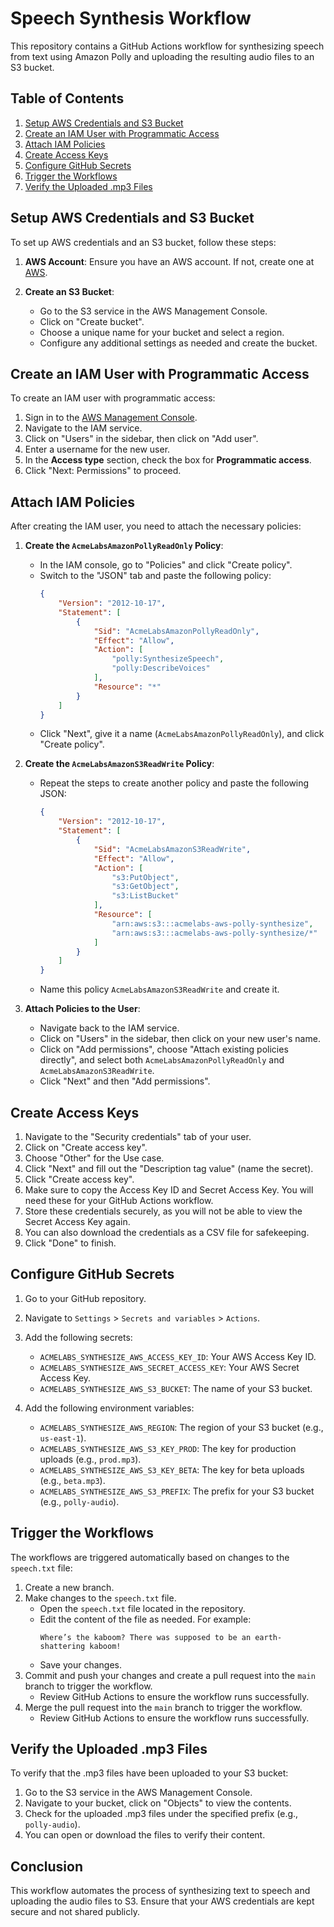 # Speech Synthesis Workflow

This repository contains a GitHub Actions workflow for synthesizing speech from text using Amazon Polly and uploading the resulting audio files to an S3 bucket.

## Table of Contents
1. [Setup AWS Credentials and S3 Bucket](#setup-aws-credentials-and-s3-bucket)
2. [Create an IAM User with Programmatic Access](#create-an-iam-user-with-programmatic-access)
3. [Attach IAM Policies](#attach-iam-policies)
4. [Create Access Keys](#create-access-keys)
5. [Configure GitHub Secrets](#configure-github-secrets)
6. [Trigger the Workflows](#trigger-the-workflows)
7. [Verify the Uploaded .mp3 Files](#verify-the-uploaded-mp3-files)

## Setup AWS Credentials and S3 Bucket

To set up AWS credentials and an S3 bucket, follow these steps:

1. **AWS Account**: Ensure you have an AWS account. If not, create one at [AWS](https://aws.amazon.com/).

2. **Create an S3 Bucket**:
   - Go to the S3 service in the AWS Management Console.
   - Click on "Create bucket".
   - Choose a unique name for your bucket and select a region.
   - Configure any additional settings as needed and create the bucket.

## Create an IAM User with Programmatic Access

To create an IAM user with programmatic access:

1. Sign in to the [AWS Management Console](https://aws.amazon.com/console/).
2. Navigate to the IAM service.
3. Click on "Users" in the sidebar, then click on "Add user".
4. Enter a username for the new user.
5. In the **Access type** section, check the box for **Programmatic access**.
6. Click "Next: Permissions" to proceed.

## Attach IAM Policies

After creating the IAM user, you need to attach the necessary policies:

1. **Create the `AcmeLabsAmazonPollyReadOnly` Policy**:
   - In the IAM console, go to "Policies" and click "Create policy".
   - Switch to the "JSON" tab and paste the following policy:
     ```json
     {
         "Version": "2012-10-17",
         "Statement": [
             {
                 "Sid": "AcmeLabsAmazonPollyReadOnly",
                 "Effect": "Allow",
                 "Action": [
                     "polly:SynthesizeSpeech",
                     "polly:DescribeVoices"
                 ],
                 "Resource": "*"
             }
         ]
     }
     ```
   - Click "Next", give it a name (`AcmeLabsAmazonPollyReadOnly`), and click "Create policy".

2. **Create the `AcmeLabsAmazonS3ReadWrite` Policy**:
   - Repeat the steps to create another policy and paste the following JSON:
     ```json
     {
         "Version": "2012-10-17",
         "Statement": [
             {
                 "Sid": "AcmeLabsAmazonS3ReadWrite",
                 "Effect": "Allow",
                 "Action": [
                     "s3:PutObject",
                     "s3:GetObject",
                     "s3:ListBucket"
                 ],
                 "Resource": [
                     "arn:aws:s3:::acmelabs-aws-polly-synthesize",
                     "arn:aws:s3:::acmelabs-aws-polly-synthesize/*"
                 ]
             }
         ]
     }
     ```
   - Name this policy `AcmeLabsAmazonS3ReadWrite` and create it.

3. **Attach Policies to the User**:
   - Navigate back to the IAM service.
   - Click on "Users" in the sidebar, then click on your new user's name.
   - Click on "Add permissions", choose "Attach existing policies directly", and select both `AcmeLabsAmazonPollyReadOnly` and `AcmeLabsAmazonS3ReadWrite`.
   - Click "Next" and then "Add permissions".

## Create Access Keys

1. Navigate to the "Security credentials" tab of your user.
2. Click on "Create access key".
3. Choose "Other" for the Use case.
4. Click "Next" and fill out the "Description tag value" (name the secret).
5. Click "Create access key".
6. Make sure to copy the Access Key ID and Secret Access Key. You will need these for your GitHub Actions workflow.
7. Store these credentials securely, as you will not be able to view the Secret Access Key again.
8. You can also download the credentials as a CSV file for safekeeping.
9. Click "Done" to finish.

## Configure GitHub Secrets

1. Go to your GitHub repository.
2. Navigate to `Settings` > `Secrets and variables` > `Actions`.
3. Add the following secrets:
   - `ACMELABS_SYNTHESIZE_AWS_ACCESS_KEY_ID`: Your AWS Access Key ID.
   - `ACMELABS_SYNTHESIZE_AWS_SECRET_ACCESS_KEY`: Your AWS Secret Access Key.
   - `ACMELABS_SYNTHESIZE_AWS_S3_BUCKET`: The name of your S3 bucket.

4. Add the following environment variables:
   - `ACMELABS_SYNTHESIZE_AWS_REGION`: The region of your S3 bucket (e.g., `us-east-1`).
   - `ACMELABS_SYNTHESIZE_AWS_S3_KEY_PROD`: The key for production uploads (e.g., `prod.mp3`).
   - `ACMELABS_SYNTHESIZE_AWS_S3_KEY_BETA`: The key for beta uploads (e.g., `beta.mp3`).
   - `ACMELABS_SYNTHESIZE_AWS_S3_PREFIX`: The prefix for your S3 bucket (e.g., `polly-audio`).

## Trigger the Workflows

The workflows are triggered automatically based on changes to the `speech.txt` file:

1. Create a new branch.
2. Make changes to the `speech.txt` file.
   - Open the `speech.txt` file located in the repository.
   - Edit the content of the file as needed. For example:
     ```
     Where’s the kaboom? There was supposed to be an earth-shattering kaboom!
     ```
   - Save your changes.
3. Commit and push your changes and create a pull request into the `main` branch to trigger the workflow.
   - Review GitHub Actions to ensure the workflow runs successfully.
4. Merge the pull request into the `main` branch to trigger the workflow. 
   - Review GitHub Actions to ensure the workflow runs successfully.

## Verify the Uploaded .mp3 Files

To verify that the .mp3 files have been uploaded to your S3 bucket:

1. Go to the S3 service in the AWS Management Console.
2. Navigate to your bucket, click on "Objects" to view the contents.
3. Check for the uploaded .mp3 files under the specified prefix (e.g., `polly-audio`).
4. You can open or download the files to verify their content.

## Conclusion

This workflow automates the process of synthesizing text to speech and uploading the audio files to S3. Ensure that your AWS credentials are kept secure and not shared publicly.
